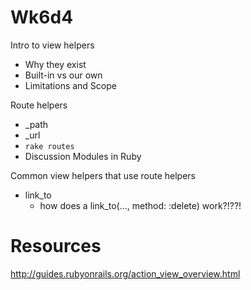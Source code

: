 # Wk6d4

Intro to view helpers
 - Why they exist
 - Built-in vs our own
 - Limitations and Scope

Route helpers
 - \_path
 - \_url
 - `rake routes`
 - Discussion Modules in Ruby

Common view helpers that use route helpers
 - link_to
   - how does a link_to(..., method: :delete) work?!??!

# Resources

http://guides.rubyonrails.org/action_view_overview.html
